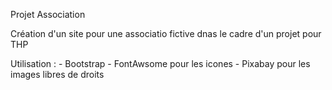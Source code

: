 Projet Association 

Création d'un site pour une associatio fictive dnas le cadre d'un projet pour THP 


Utilisation : 
	- Bootstrap 
	- FontAwsome pour les icones 
	- Pixabay pour les images libres de droits 

	